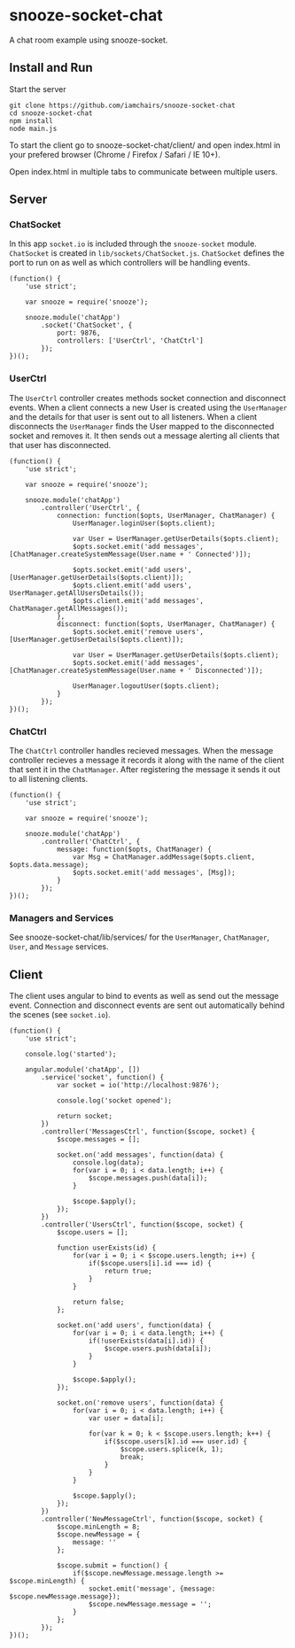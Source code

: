 # snooze-socket-chat

A chat room example using snooze-socket.


## Install and Run

Start the server

	git clone https://github.com/iamchairs/snooze-socket-chat
	cd snooze-socket-chat
	npm install
	node main.js

To start the client go to snooze-socket-chat/client/ and open index.html in your prefered browser (Chrome / Firefox / Safari / IE 10+).

Open index.html in multiple tabs to communicate between multiple users.

## Server

### ChatSocket

In this app `socket.io` is included through the `snooze-socket` module. `ChatSocket` is created in `lib/sockets/ChatSocket.js`. `ChatSocket` defines the port to run on as well as which controllers will be handling events.

	(function() {
		'use strict';

		var snooze = require('snooze');

		snooze.module('chatApp')
			.socket('ChatSocket', {
				port: 9876,
				controllers: ['UserCtrl', 'ChatCtrl']
			});
	})();

### UserCtrl

The `UserCtrl` controller creates methods socket connection and disconnect events. When a client connects a new User is created using the `UserManager` and the details for that user is sent out to all listeners. When a client disconnects the `UserManager` finds the User mapped to the disconnected socket and removes it. It then sends out a message alerting all clients that that user has disconnected.

	(function() {
		'use strict';

		var snooze = require('snooze');

		snooze.module('chatApp')
			.controller('UserCtrl', {
				connection: function($opts, UserManager, ChatManager) {
					UserManager.loginUser($opts.client);

					var User = UserManager.getUserDetails($opts.client);
					$opts.socket.emit('add messages', [ChatManager.createSystemMessage(User.name + ' Connected')]);

					$opts.socket.emit('add users', [UserManager.getUserDetails($opts.client)]);
					$opts.client.emit('add users', UserManager.getAllUsersDetails());
					$opts.client.emit('add messages', ChatManager.getAllMessages());
				},
				disconnect: function($opts, UserManager, ChatManager) {
					$opts.socket.emit('remove users', [UserManager.getUserDetails($opts.client)]);

					var User = UserManager.getUserDetails($opts.client);
					$opts.socket.emit('add messages', [ChatManager.createSystemMessage(User.name + ' Disconnected')]);

					UserManager.logoutUser($opts.client);
				}
			});
	})();

### ChatCtrl

The `ChatCtrl` controller handles recieved messages. When the message controller recieves a message it records it along with the name of the client that sent it in the `ChatManager`. After registering the message it sends it out to all listening clients.

	(function() {
		'use strict';

		var snooze = require('snooze');

		snooze.module('chatApp')
			.controller('ChatCtrl', {
				message: function($opts, ChatManager) {
					var Msg = ChatManager.addMessage($opts.client, $opts.data.message);
					$opts.socket.emit('add messages', [Msg]);
				}
			});
	})();

### Managers and Services

See snooze-socket-chat/lib/services/ for the `UserManager`, `ChatManager`, `User`, and `Message` services.

## Client

The client uses angular to bind to events as well as send out the message event. Connection and disconnect events are sent out automatically behind the scenes (see `socket.io`).

	(function() {
		'use strict';

		console.log('started');

		angular.module('chatApp', [])
			.service('socket', function() {
				var socket = io('http://localhost:9876');
				
				console.log('socket opened');

				return socket;
			})
			.controller('MessagesCtrl', function($scope, socket) {
				$scope.messages = [];

				socket.on('add messages', function(data) {
					console.log(data);
					for(var i = 0; i < data.length; i++) {
						$scope.messages.push(data[i]);
					}

					$scope.$apply();
				});
			})
			.controller('UsersCtrl', function($scope, socket) {
				$scope.users = [];

				function userExists(id) {
					for(var i = 0; i < $scope.users.length; i++) {
						if($scope.users[i].id === id) {
							return true;
						}
					}

					return false;
				};

				socket.on('add users', function(data) {
					for(var i = 0; i < data.length; i++) {
						if(!userExists(data[i].id)) {
							$scope.users.push(data[i]);
						}
					}

					$scope.$apply();
				});

				socket.on('remove users', function(data) {
					for(var i = 0; i < data.length; i++) {
						var user = data[i];

						for(var k = 0; k < $scope.users.length; k++) {
							if($scope.users[k].id === user.id) {
								$scope.users.splice(k, 1);
								break;
							}
						}
					}

					$scope.$apply();
				});
			})
			.controller('NewMessageCtrl', function($scope, socket) {
				$scope.minLength = 8;
				$scope.newMessage = {
					message: ''
				};

				$scope.submit = function() {
					if($scope.newMessage.message.length >= $scope.minLength) {
						socket.emit('message', {message: $scope.newMessage.message});
						$scope.newMessage.message = '';
					}
				};
			});
	})();